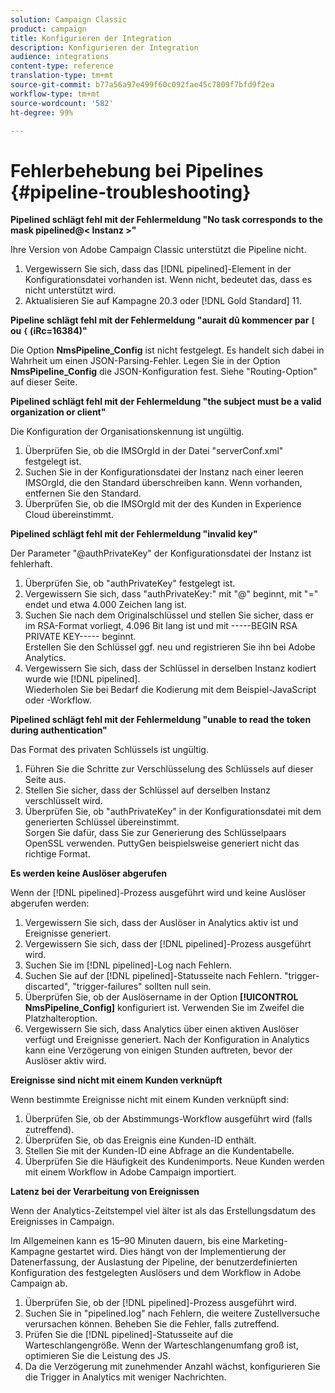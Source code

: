 ```yaml
---
solution: Campaign Classic
product: campaign
title: Konfigurieren der Integration
description: Konfigurieren der Integration
audience: integrations
content-type: reference
translation-type: tm+mt
source-git-commit: b77a56a97e499f60c092fae45c7809f7bfd9f2ea
workflow-type: tm+mt
source-wordcount: '582'
ht-degree: 99%

---
```



# Fehlerbehebung bei Pipelines {#pipeline-troubleshooting}

**Pipelined schlägt fehl mit der Fehlermeldung &quot;No task corresponds to the mask pipelined@&lt; Instanz >&quot;**

Ihre Version von Adobe Campaign Classic unterstützt die Pipeline nicht.

1. Vergewissern Sie sich, dass das [!DNL pipelined]-Element in der Konfigurationsdatei vorhanden ist. Wenn nicht, bedeutet das, dass es nicht unterstützt wird.
1. Aktualisieren Sie auf Kampagne 20.3 oder [!DNL Gold Standard] 11.

**Pipeline schlägt fehl mit der Fehlermeldung &quot;aurait dû kommencer par `[` ou `{` (iRc=16384)&quot;**

Die Option **NmsPipeline_Config** ist nicht festgelegt. Es handelt sich dabei in Wahrheit um einen JSON-Parsing-Fehler.
Legen Sie in der Option **NmsPipeline_Config** die JSON-Konfiguration fest. Siehe &quot;Routing-Option&quot; auf dieser Seite.

**Pipelined schlägt fehl mit der Fehlermeldung &quot;the subject must be a valid organization or client&quot;**

Die Konfiguration der Organisationskennung ist ungültig.

1. Überprüfen Sie, ob die IMSOrgId in der Datei &quot;serverConf.xml&quot; festgelegt ist.
1. Suchen Sie in der Konfigurationsdatei der Instanz nach einer leeren IMSOrgId, die den Standard überschreiben kann. Wenn vorhanden, entfernen Sie den Standard.
1. Überprüfen Sie, ob die IMSOrgId mit der des Kunden in Experience Cloud übereinstimmt.

**Pipelined schlägt fehl mit der Fehlermeldung &quot;invalid key&quot;**

Der Parameter &quot;@authPrivateKey&quot; der Konfigurationsdatei der Instanz ist fehlerhaft.

1. Überprüfen Sie, ob &quot;authPrivateKey&quot; festgelegt ist.
1. Vergewissern Sie sich, dass &quot;authPrivateKey:&quot; mit &quot;@&quot; beginnt, mit &quot;=&quot; endet und etwa 4.000 Zeichen lang ist.
1. Suchen Sie nach dem Originalschlüssel und stellen Sie sicher, dass er im RSA-Format vorliegt, 4.096 Bit lang ist und mit -----BEGIN RSA PRIVATE KEY----- beginnt.
   <br> Erstellen Sie den Schlüssel ggf. neu und registrieren Sie ihn bei Adobe Analytics.
1. Vergewissern Sie sich, dass der Schlüssel in derselben Instanz kodiert wurde wie [!DNL pipelined]. <br>Wiederholen Sie bei Bedarf die Kodierung mit dem Beispiel-JavaScript oder -Workflow.

**Pipelined schlägt fehl mit der Fehlermeldung &quot;unable to read the token during authentication&quot;**

Das Format des privaten Schlüssels ist ungültig.

1. Führen Sie die Schritte zur Verschlüsselung des Schlüssels auf dieser Seite aus.
1. Stellen Sie sicher, dass der Schlüssel auf derselben Instanz verschlüsselt wird.
1. Überprüfen Sie, ob &quot;authPrivateKey&quot; in der Konfigurationsdatei mit dem generierten Schlüssel übereinstimmt. <br>Sorgen Sie dafür, dass Sie zur Generierung des Schlüsselpaars OpenSSL verwenden. PuttyGen beispielsweise generiert nicht das richtige Format.

**Es werden keine Auslöser abgerufen**

Wenn der [!DNL pipelined]-Prozess ausgeführt wird und keine Auslöser abgerufen werden:

1. Vergewissern Sie sich, dass der Auslöser in Analytics aktiv ist und Ereignisse generiert.
1. Vergewissern Sie sich, dass der [!DNL pipelined]-Prozess ausgeführt wird.
1. Suchen Sie im [!DNL pipelined]-Log nach Fehlern.
1. Suchen Sie auf der [!DNL pipelined]-Statusseite nach Fehlern. &quot;trigger-discarted&quot;, &quot;trigger-failures&quot; sollten null sein.
1. Überprüfen Sie, ob der Auslösername in der Option **[!UICONTROL NmsPipeline_Config]** konfiguriert ist. Verwenden Sie im Zweifel die Platzhalteroption.
1. Vergewissern Sie sich, dass Analytics über einen aktiven Auslöser verfügt und Ereignisse generiert. Nach der Konfiguration in Analytics kann eine Verzögerung von einigen Stunden auftreten, bevor der Auslöser aktiv wird.

**Ereignisse sind nicht mit einem Kunden verknüpft**

Wenn bestimmte Ereignisse nicht mit einem Kunden verknüpft sind:

1. Überprüfen Sie, ob der Abstimmungs-Workflow ausgeführt wird (falls zutreffend).
1. Überprüfen Sie, ob das Ereignis eine Kunden-ID enthält.
1. Stellen Sie mit der Kunden-ID eine Abfrage an die Kundentabelle.
1. Überprüfen Sie die Häufigkeit des Kundenimports. Neue Kunden werden mit einem Workflow in Adobe Campaign importiert.

**Latenz bei der Verarbeitung von Ereignissen**

Wenn der Analytics-Zeitstempel viel älter ist als das Erstellungsdatum des Ereignisses in Campaign.

Im Allgemeinen kann es 15–90 Minuten dauern, bis eine Marketing-Kampagne gestartet wird. Dies hängt von der Implementierung der Datenerfassung, der Auslastung der Pipeline, der benutzerdefinierten Konfiguration des festgelegten Auslösers und dem Workflow in Adobe Campaign ab.

1. Überprüfen Sie, ob der [!DNL pipelined]-Prozess ausgeführt wird.
1. Suchen Sie in &quot;pipelined.log&quot; nach Fehlern, die weitere Zustellversuche verursachen können. Beheben Sie die Fehler, falls zutreffend.
1. Prüfen Sie die [!DNL pipelined]-Statusseite auf die Warteschlangengröße. Wenn der Warteschlangenumfang groß ist, optimieren Sie die Leistung des JS.
1. Da die Verzögerung mit zunehmender Anzahl wächst, konfigurieren Sie die Trigger in Analytics mit weniger Nachrichten.
